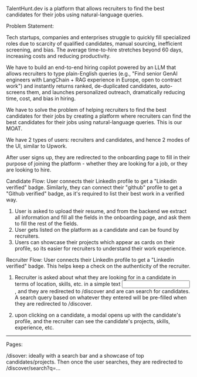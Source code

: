 TalentHunt.dev is a platform that allows recruiters to find the best candidates for their jobs using natural-language queries.

Problem Statement:

Tech startups, companies and enterprises struggle to quickly fill specialized roles due to scarcity of qualified candidates, manual sourcing, inefficient screening, and bias. The average time-to-hire stretches beyond 60 days, increasing costs and reducing productivity.

We have to build an end-to-end hiring copilot powered by an LLM that allows recruiters to type plain-English queries (e.g., "Find senior GenAl engineers with LangChain + RAG experience in Europe, open to contract work") and instantly returns ranked, de-duplicated candidates, auto-screens them, and launches personalized outreach, dramatically reducing time, cost, and bias in hiring.

We have to solve the problem of helping recruiters to find the best candidates for their jobs by creating a platform where recruiters can find the best candidates for their jobs using natural-language queries. This is our MOAT.

We have 2 types of users: recruiters and candidates, and hence 2 modes of the UI, similar to Upwork.

After user signs up, they are redirected to the onboarding page to fill in their purpose of joining the platform - whether they are looking for a job, or they are looking to hire.

Candidate Flow: User connects their LinkedIn profile to get a "Linkedin verified" badge. Similarly, they can connect their "github" profile to get a "Github verified" badge, as it's required to list their best work in a verified way.

1. User is asked to upload their resume, and from the backend we extract all information and fill all the fields in the onboarding page, and ask them to fill the rest of the fields.
2. User gets listed on the platform as a candidate and can be found by recruiters.
3. Users can showcase their projects which appear as cards on their profile, so its easier for recruiters to understand their work experience.

Recruiter Flow: User connects their LinkedIn profile to get a "Linkedin verified" badge. This helps keep a check on the authenticity of the recruiter.

1. Recruiter is asked about what they are looking for in a candidate in terms of location, skills, etc. in a simple text <input />, and they are redirected to /discover and are can search for candidates. A search query based on whatever they entered will be pre-filled when they are redirected to /discover.

2. upon clicking on a candidate, a modal opens up with the candidate's profile, and the recruiter can see the candidate's projects, skills, experience, etc.

---

Pages:

/disover: ideally with a search bar and a showcase of top candidates/projects. Then once the user searches, they are redirected to /discover/search?q=...
